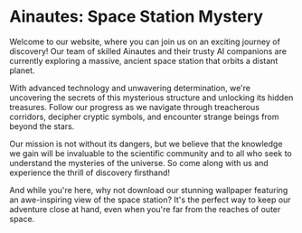 <!--font:Poppins-->

# Ainautes: Space Station Mystery

Welcome to our website, where you can join us on an exciting journey of discovery! Our team of skilled Ainautes and their trusty AI companions are currently exploring a massive, ancient space station that orbits a distant planet. 

With advanced technology and unwavering determination, we're uncovering the secrets of this mysterious structure and unlocking its hidden treasures. Follow our progress as we navigate through treacherous corridors, decipher cryptic symbols, and encounter strange beings from beyond the stars.

Our mission is not without its dangers, but we believe that the knowledge we gain will be invaluable to the scientific community and to all who seek to understand the mysteries of the universe. So come along with us and experience the thrill of discovery firsthand!

And while you're here, why not download our stunning wallpaper featuring an awe-inspiring view of the space station? It's the perfect way to keep our adventure close at hand, even when you're far from the reaches of outer space.

<!--

Write me markdown content of website with wallpaper:

"A team of Ainautes and their AI companions exploring a massive, ancient space station orbiting a distant planet."

The header of the page should not be copy of the text but rather a real content of the website which is using this wallpaper.


---


# The Ainautes: Exploring a Mysterious Space Station

Welcome to our website, where you can join us on an exciting journey of discovery! Our team of skilled Ainautes and their trusty AI companions are currently exploring a massive, ancient space station that orbits a distant planet. 

With advanced technology and unwavering determination, we're uncovering the secrets of this mysterious structure and unlocking its hidden treasures. Follow our progress as we navigate through treacherous corridors, decipher cryptic symbols, and encounter strange beings from beyond the stars.

Our mission is not without its dangers, but we believe that the knowledge we gain will be invaluable to the scientific community and to all who seek to understand the mysteries of the universe. So come along with us and experience the thrill of discovery firsthand!

And while you're here, why not download our stunning wallpaper featuring an awe-inspiring view of the space station? It's the perfect way to keep our adventure close at hand, even when you're far from the reaches of outer space.


---


Write me a Google font which is best fitting for the website.

Pick from the list:
- Lobster
- Montserrat
- Alegreya
- Inter
- Exo 2
- Playfair Display
- Roboto
- Cormorant Garamond
- Creepster
- Orbitron
- Poppins
- Great Vibes
- Raleway
- Lato
- Barlow Condensed
- Cabin
- IBM Plex Sans
- Futura
- Dancing Script
- Cinzel
- Open Sans
- Cinzel Decorative


Write just the font name nothing else.


---


Poppins

-->
